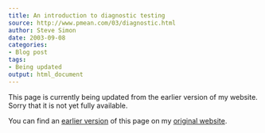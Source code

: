 ```yaml
---
title: An introduction to diagnostic testing 
source: http://www.pmean.com/03/diagnostic.html
author: Steve Simon
date: 2003-09-08
categories:
- Blog post
tags:
- Being updated
output: html_document
---
```


This page is currently being updated from the earlier version of my website. Sorry that it is not yet fully available.

<!---More--->

You can find an [earlier version][sim1] of this page on my [original website][sim2].

[sim1]: http://www.pmean.com/03/diagnostic.html
[sim2]: http://www.pmean.com/original_site.html
